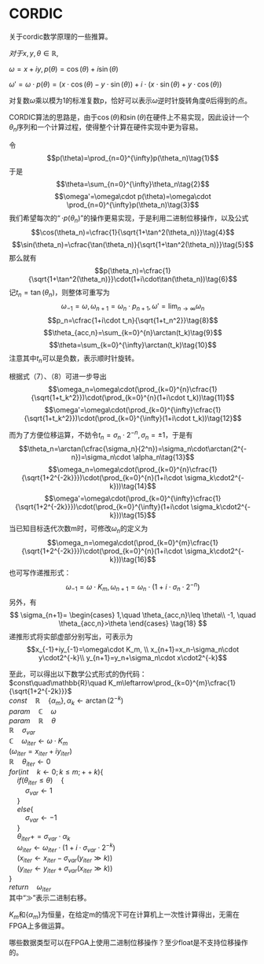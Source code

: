 # CORDIC

关于cordic数学原理的一些推算。

$对于x,y,\theta\in\mathbb{R},$

$\omega=x+iy,p(\theta)=\cos(\theta)+i\sin(\theta)$

$\omega'=\omega\cdot p(\theta)=(x\cdot \cos(\theta)-y\cdot \sin(\theta))+i\cdot (x\cdot \sin(\theta)+y\cdot \cos(\theta))$

对复数$\omega$乘以模为1的标准复数p，恰好可以表示$\omega$逆时针旋转角度$\theta$后得到的点。

CORDIC算法的思路是，由于$\cos(\theta)$和$\sin(\theta)$在硬件上不易实现，因此设计一个$\theta_n$序列和一个计算过程，使得整个计算在硬件实现中更为容易。

令
$$p(\theta)=\prod_{n=0}^{\infty}p(\theta_n)\tag{1}$$
于是
$$\theta=\sum_{n=0}^{\infty}\theta_n\tag{2}$$
$$\omega'=\omega\cdot p(\theta)=\omega\cdot \prod_{n=0}^{\infty}p(\theta_n)\tag{3}$$
我们希望每次的$“\cdot p(\theta_n)”$的操作更易实现，于是利用二进制位移操作，以及公式
$$\cos(\theta_n)=\cfrac{1}{\sqrt{1+\tan^2(\theta_n)}}\tag{4}$$
$$\sin(\theta_n)=\cfrac{\tan(\theta_n)}{\sqrt{1+\tan^2(\theta_n)}}\tag{5}$$
那么就有
$$p(\theta_n)=\cfrac{1}{\sqrt{1+\tan^2(\theta_n)}}\cdot(1+i\cdot\tan(\theta_n))\tag{6}$$
记$t_n=\tan(\theta_n)$，则整体可重写为
$$\omega_{-1}=\omega, \omega_{n+1}=\omega_n\cdot p_{n+1}, \omega'=\lim_{n\rightarrow\infty}\omega_n\tag{7}$$
$$p_n=\cfrac{1+i\cdot t_n}{\sqrt{1+t_n^2}}\tag{8}$$
$$\theta_{acc,n}=\sum_{k=0}^{n}\arctan(t_k)\tag{9}$$
$$\theta=\sum_{k=0}^{\infty}\arctan(t_k)\tag{10}$$
注意其中$t_n$可以是负数，表示顺时针旋转。

根据式（7）、（8）可进一步导出
$$\omega_n=\omega\cdot(\prod_{k=0}^{n}\cfrac{1}{\sqrt{1+t_k^2}})\cdot(\prod_{k=0}^{n}(1+i\cdot t_k))\tag{11}$$
$$\omega'=\omega\cdot(\prod_{k=0}^{\infty}\cfrac{1}{\sqrt{1+t_k^2}})\cdot(\prod_{k=0}^{\infty}(1+i\cdot t_k))\tag{12}$$

而为了方便位移运算，不妨令$t_n=\sigma_n\cdot2^{-n}, \sigma_n=\pm1$，于是有
$$\theta_n=\arctan(\cfrac{\sigma_n}{2^n})=\sigma_n\cdot\arctan(2^{-n})=\sigma_n\cdot \alpha_n\tag{13}$$
$$\omega_n=\omega\cdot(\prod_{k=0}^{n}\cfrac{1}{\sqrt{1+2^{-2k}}})\cdot(\prod_{k=0}^{n}(1+i\cdot \sigma_k\cdot2^{-k}))\tag{14}$$
$$\omega'=\omega\cdot(\prod_{k=0}^{\infty}\cfrac{1}{\sqrt{1+2^{-2k}}})\cdot(\prod_{k=0}^{\infty}(1+i\cdot \sigma_k\cdot2^{-k}))\tag{15}$$
当已知目标迭代次数m时，可修改$\omega_n$的定义为
$$\omega_n=\omega\cdot(\prod_{k=0}^{m}\cfrac{1}{\sqrt{1+2^{-2k}}})\cdot(\prod_{k=0}^{n}(1+i\cdot \sigma_k\cdot2^{-k}))\tag{16}$$
也可写作递推形式：
$$\omega_{-1}=\omega\cdot K_m, \omega_{n+1}=\omega_n\cdot(1+i\cdot\sigma_n\cdot2^{-n})\tag{17}$$
另外，有
$$
\sigma_{n+1}=
\begin{cases}
1,\quad \theta_{acc,n}\leq \theta\\
-1, \quad \theta_{acc,n}>\theta
\end{cases}
\tag{18}
$$
递推形式将实部虚部分别写出，可表示为
$$x_{-1}+iy_{-1}=\omega\cdot K_m, \\
x_{n+1}=x_n-\sigma_n\cdot y\cdot2^{-k}\\
y_{n+1}=y_n+\sigma_n\cdot x\cdot2^{-k}$$

至此，可以得出以下数学公式形式的伪代码：<br>
$const\quad\mathbb{R}\quad K_m\leftarrow\prod_{k=0}^{m}\cfrac{1}{\sqrt{1+2^{-2k}}}$<br>
$const\quad\mathbb{R}\quad \{\alpha_m\}, \alpha_k\leftarrow\arctan(2^{-k})$<br>
$param\quad\mathbb{C}\quad\omega$<br>
$param\quad\mathbb{R}\quad\theta$<br>
$\mathbb{R}\quad\sigma_{var}$<br>
$\mathbb{C}\quad\omega_{iter}\leftarrow\omega\cdot K_m$<br>
$(\omega_{iter}=x_{iter}+iy_{iter})$<br>
$\mathbb{R}\quad\theta_{iter}\leftarrow0$<br>
$for(int\quad k\leftarrow0;k\le m;++k)\{$<br>
$\quad if(\theta_{iter}\le \theta)\quad\{$<br>
$\quad\quad \sigma_{var}\leftarrow1$<br>
$\quad\}$<br>
$\quad else\{$<br>
$\quad\quad \sigma_{var}\leftarrow-1$<br>
$\quad\}$<br>
$\quad \theta_{iter}+=\sigma_{var}\cdot\alpha_k$<br>
$\quad\omega_{iter}\leftarrow\omega_{iter}\cdot(1+i\cdot\sigma_{var}\cdot2^{-k})$<br>
$\quad (x_{iter}\leftarrow x_{iter}-\sigma_{var}(y_{iter}\gg k))$<br>
$\quad (y_{iter}\leftarrow y_{iter}+\sigma_{var}(x_{iter}\gg k))$<br>
$\}$<br>
$return\quad\omega_{iter}$<br>
其中“$\gg$”表示二进制右移。

$K_m$和$\{\alpha_m\}$为恒量，在给定m的情况下可在计算机上一次性计算得出，无需在FPGA上多做运算。

哪些数据类型可以在FPGA上使用二进制位移操作？至少float是不支持位移操作的。